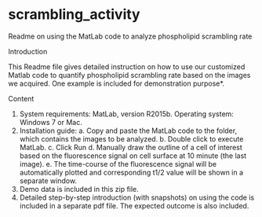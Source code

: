# scrambling_activity
Readme on using the MatLab code to analyze phospholipid scrambling rate

Introduction

This Readme file gives detailed instruction on how to use our customized Matlab code to quantify phospholipid scrambling rate based on the images we acquired. One example is included for demonstration purpose*. 

Content
1.	System requirements: MatLab, version R2015b. Operating system: Windows 7 or Mac. 
2.	Installation guide:
a.	Copy and paste the MatLab code to the folder, which contains the images to be analyzed. 
b.	Double click to execute MatLab.
c.	Click Run
d.	Manually draw the outline of a cell of interest based on the fluorescence signal on cell surface at 10 minute (the last image).
e.	The time-course of the fluorescence signal will be automatically plotted and corresponding t1/2 value will be shown in a separate window. 
3.	Demo data is included in this zip file. 
4.	Detailed step-by-step introduction (with snapshots) on using the code is included in a separate pdf file. The expected outcome is also included. 
